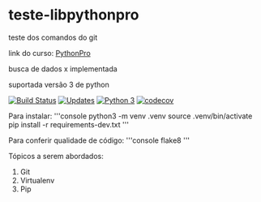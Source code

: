 # teste-libpythonpro
teste dos comandos do git

link do curso: [PythonPro](https://www.google.com/)

busca de dados x implementada

suportada versão 3 de python

[![Build Status](https://travis-ci.com/tiagobfaustino/teste-libpythonpro.svg?branch=master)](https://travis-ci.com/tiagobfaustino/teste-libpythonpro)
[![Updates](https://pyup.io/repos/github/tiagobfaustino/teste-libpythonpro/shield.svg)](https://pyup.io/repos/github/tiagobfaustino/teste-libpythonpro/)
[![Python 3](https://pyup.io/repos/github/tiagobfaustino/teste-libpythonpro/python-3-shield.svg)](https://pyup.io/repos/github/tiagobfaustino/teste-libpythonpro/)
[![codecov](https://codecov.io/gh/tiagobfaustino/teste-libpythonpro/branch/master/graph/badge.svg)](https://codecov.io/gh/tiagobfaustino/teste-libpythonpro)

Para instalar:
'''console
python3 -m venv .venv
source .venv/bin/activate
pip install -r requirements-dev.txt
'''

Para conferir qualidade de código:
'''console
flake8
'''

Tópicos a serem abordados:
1. Git
2. Virtualenv
3. Pip